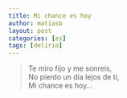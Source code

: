 ```yaml
---
title: Mi chance es hoy
author: matiasb
layout: post
categories: [es]
tags: [delirio]
---
```

> Te miro fijo y me sonreís,  
> No pierdo un día lejos de ti,  
> Mi chance es hoy&#8230;
